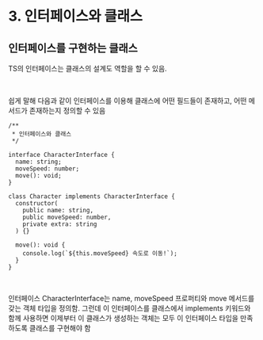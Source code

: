 # 3. 인터페이스와 클래스

## 인터페이스를 구현하는 클래스


TS의 인터페이스는 클래스의 설계도 역할을 할 수 있음.

<br>

쉽게 말해 다음과 같이 인터페이스를 이용해 클래스에 어떤 필드들이 존재하고, 어떤 메서드가 존재하는지 정의할 수 있음

```tsx
/**
 * 인터페이스와 클래스
 */

interface CharacterInterface {
  name: string;
  moveSpeed: number;
  move(): void;
}

class Character implements CharacterInterface {
  constructor(
    public name: string,
    public moveSpeed: number,
    private extra: string
  ) {}

  move(): void {
    console.log(`${this.moveSpeed} 속도로 이동!`);
  }
}
```

<br>

인터페이스 CharacterInterface는 name, moveSpeed 프로퍼티와 move 메서드를 갖는 객체 타입을 정의함. 그런데 이 인터페이스를 클래스에서 implements 키워드와 함께 사용하면 이제부터 이 클래스가 생성하는 객체는 모두 이 인터페이스 타입을 만족하도록 클래스를 구현해야 함
